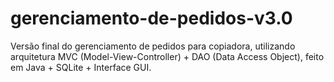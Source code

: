 # gerenciamento-de-pedidos-v3.0
Versão final do gerenciamento de pedidos para copiadora, utilizando arquitetura MVC (Model-View-Controller) + DAO (Data Access Object), feito em Java + SQLite + Interface GUI.
